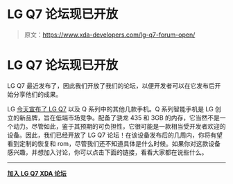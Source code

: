 # LG Q7 论坛现已开放

> 原文：<https://www.xda-developers.com/lg-q7-forum-open/>

# LG Q7 论坛现已开放

LG Q7 最近发布了，因此我们开放了我们的论坛，以便开发者可以在它发布后开始分享他们的成果。

LG [今天宣布了 LG Q7](https://www.xda-developers.com/lg-q7-q7-plus-q7a-announced/) 以及 Q 系列中的其他几款手机。Q 系列智能手机是 LG 创立的新品牌，旨在低端市场竞争。配备了骁龙 435 和 3GB 的内存，它当然不是一个动力。尽管如此，鉴于其预期的可负担性，它很可能是一款相当受开发者欢迎的设备。因此，我们已经开放了 LG Q7 论坛！在该设备发布后的几周内，你将有望看到定制的恢复和 rom，尽管我们还不知道具体是什么时候。如果你对这款设备感兴趣，并想加入讨论，你可以点击下面的链接，看看大家都在说些什么。

* * *

[**加入 LG Q7 XDA 论坛**](https://forum.xda-developers.com/lg-q7)